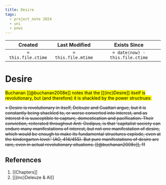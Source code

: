 ```yaml
---
title: Desire
tags:
  - project_note 2024
  - uni
  - powi
---
```

|     Created      |  Last Modified   |       Exists Since        |
|:----------------:|:----------------:|:----------------:|
| `= this.file.ctime` | `= this.file.mtime` | `= date(now) - this.file.ctime`|

# Desire
<mark class="hltr-gray">Buchanan [[@buchanan2008e]] notes that the [[(inc)Desire]] itself is revolutionary, but (and therefore) it is shackled by the power structrues:</mark>

~~> Desire is revolutionary in itself, Deleuze and Guattari argue, but it is constantly  being shackled to, or worse converted into interest, and as interest it  is susceptible to capture, domestication and pacification. Their  conviction, reiterated throughout Anti-Oedipus, is that 'capitalist  society can endure many manifestations of interest, but not one  manifestation of desire, which would be enough to make its fundamental structures explode, even at the kindergarten level.' (AO,  414/455). But pure manifestations of desire are rare, even in actual  revolutionary situations. [[@buchanan2008e]], 11~~

## References
1. [[Chapters]]
2. [[(inc)Deleuze & AI]]